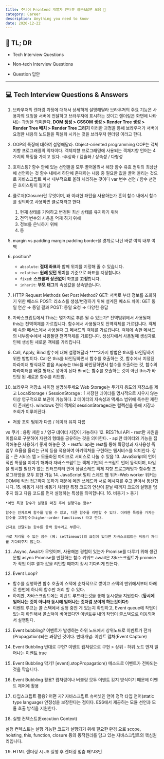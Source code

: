```yaml
---
title: 주니어 Frontend 개발자 인터뷰 질문&답변 모음 👔 
category: Career
description: Anything you need to know 
date: 2020-12-22
---
```


## 🤦 TL; DR

- Tech Interview Questions
  
- Non-tech Interview Questions
  
- Question 답안

---

## 💻 Tech Interview Questions & Answers

1. 브라우저의 렌더링 과정에 대해서 상세하게 설명해달라 브라우저의 주요 기능은 사용자의 요청을 서버에 전달하고 브라우저에 표시하는 것이고 렌더링은 화면에 나타내는 과정을 의미한다. **DOM 생성 > CSSOM 생성 > Render Tree 생성 > Render Tree 배치 > Render Tree 그리기** 이러한 과정을 통해 브라우저가 서버에 요청한 내용의 노드들을 픽셀화 시키는 것을 브라우저 렌더링 이라고 한다.

2. OOP의 특징에 대하여 설명해달라. Object-oriented programming OOP는 객체지향 프로그래밍의 약자이다. 객체지향 프로그래밍에 사용되는 객체지향 언어는 4가지의 특징을 가지고 있다. -추상화 / 캡슐화 / 상속성 / 다형성

3. 호이스팅? 함수 안에 있는 선언들을 모두 끌어올려서 해당 함수 유효 범위의 최상산에 선언하는 것 함수 내에서 하단에 존재하는 내용 중 필요한 값을 끌어 올리는 것으로 자바스크립트 파서 내부적으로 올려 처리하는 것이다 var 변수 선언 / 함수 선언문 호이스팅이 일어남

4. 클로저(Closure)란 무엇이며, 왜 이러한 패턴을 사용하는가 흔히 함수 내에서 함수를 정의하고 사용하면 클로저라고 한다.
   1. 현재 상태를 기억하고 변경된 최신 상태를 유지하기 위해
   2. 전역 변수의 사용을 억제 하기 위해
   3. 정보를 은닉하기 위해
   4. 등

5. margin vs padding margin padding border을 경계로 나뉜 바깥 여백  내부 여백

6. position?
   - `absolute`: **절대 좌표**와 함께 위치를 지정해 줄 수 있습니다.
   - `relative`: **원래 있던 위치**를 기준으로 좌표를 지정합니다.
   - `fixed`: **스크롤과 상관없이** 좌표를 **고정**합니다.
   - `inherit`: **부모 태그**의 속성값을 상속받습니다.

7. HTTP Request Methods Get Post Method? GET: 서버로 부터 정보를 조회하기 위한 메소드 POST: 리소스를 생성/변경하기 위해 설계된 메소드 차이: GET 동일 연산 ⇒ 동일 결과 POST: 동일 요청 ⇒ 다양한 응답

8. 자바스크립트에서 This는 몇가지로 추론 될 수 있는가* 전역범위에서 사용될때 this는 전역객체를 가르킵니다. 함수에서 사용될때도 전역객체를 가르킵니다. 객체에 속한 메서스에서 사용될때 그 메서드의 객체를 가르킵니다. 객체에 속한 메서드의 내부함수에서 사용될땐 전역객체를 가르킵니다. 생성자에서 사용될때 생성자로 인해 생성된 새로운 객체를 가리킵니다.

9. Call, Apply, Bind 함수에 대해 설명해달라 ****3가지 방법은 this를 바인딩하기 위한 방법이다. Call은 this를 바인딩하면서 함수를 호출하는 것, 함수에서 지정된 파라미터 형식대로 받음 Apply는 this를 바인딩하면서 함수를 호출하는 것, 함수의 파라미터를 배열 형태로 넣어야 된다 Bind는 함수를 호출하는 것이 아닌 this가 바인딩 된 새로운 함수를 리턴함.

10. 브라우저 저장소 차이점 설명해주세요 Web Storage는 두가지 용도의 저장소를 제고 LocalStorage / SessionStorage : 1 저장한 데이터를 명시적으로 지우지 않는 이상 영구적으로 보관이 가능하다. 2 데이터의 지속성과 액세스 범위에 특수한 제한이 존재한다. windows 전역 객체의 sessionStorage라는 컬렉션을 통해 저장과 조회가 이루어진다.

- 저장 조회 범위가 다름 / 데이터 유지 다름

vs 쿠키 : 용량 제한 x /  영구 데이터 저장이 가능하다 12. RESTful API - rest란 자원을 이름으로 구분하여 자원의 형태를 공유하는 것을 의미한다. - api란 데이터와 기능을 집약해놓은 사용하기 좋게 해놓은 것. - restful api는 rest를 통해 확장성과 재사용성 즉 업무 효율을 올리는 규칙 등을 적용하여 아키텍쳐를 구현하는 웹서비스를 의미한다. 장점 - 큰 서비스 앱 > 모듈화된 마이크로 서비스로 나눌 수 있음 13. JavaScript의 언어적인 특징을 이야기 해봐라 자바스크립트는 객체 기반의 스크립트 언어 동적이며, 타입을 명시할 필요가 없는 인터프리터 언어 싱글스레드 객체 지향 프로그래밍과 함수형 프로그래밍을 모두 표현 가능 14. JavaScript 멀티 스레드 웹 워커-Web worker 워커는 DOM에 직접 접근하지 못하기 때문에 메인 쓰레드와 서로 메시지를 주고 받아서 통신합니다. 15. 비동기 처리 비동기 처리란 특정 코드의 연산이 끝날 때까지 코드의 실행을 멈추지 않고 다음 코드를 먼저 실행하는 특성을 의미합니다. 16. 비동기 > 동기

```
*어떤 특정 함수가 실행을 마친 후에 실행되는 함수*

함수는 인자로써 함수를 받을 수 있고, 다른 함수를 리턴할 수 있다. 이러한 특징을 가지는 함수를 고차함수(higher-order functions) 라고 한다.

인자로 전달되는 함수를 콜백 함수라고 부른다.

바로 처리될 수 없는 함수 (예: setTimeout)의 요청이 있다면 자바스크립트는 비동기 처리를 기다려주지 않는다.
```

11. .Async, Await가 무엇이며, 사용해본 경험이 있는가 Promise를 다루기 위해 생긴 문법 async Promise를 반환하는 함수 키워드 await은 자바스크립트가 promise가 작업 이후 결과 값을 리턴할 때까지 잠시 기다리게 만든다.

12. Event Loop?

   - 함수를 실행하면 함수 호출이 스택에 순차적으로 쌓이고 스택의 맨위에서부터 아래로 한번에 하나의 함수만 처리 할 수 있다.
   - 하지만, 자바스크립트에는 이벤트 루프라는것을 통해 동시성을 지원한다. (**동시에 일어나는 것이 아니라 동시에 일어나는 것처럼 보이게 하는것이다!**)
   - 이벤트 루프는 콜 스택에서 실행 중인 게 있는지 확인하고, Event queue에 작업이 있는지 확인해서 콜스택이 비어있다면 이벤트큐 내의 작업이 콜스택으로 이동되어서 실행된다.

13. Event bubbling? 이벤트가 발생하는 하위 노드에서 상위노드로 이벤트가 전파(Propagation)되는 과정인 것이다. 반대개념: 이벤트 캡쳐(Event Capture)

14. Event Bubbling 반대로 구현? 이벤트 캡쳐링으로 구현 > 상위 - 하위 노드 먼저 일어나는 이벤트 true

15. Event Bubbling 막기? \[event].stopPropagation() 메소드로 이벤트가 전파되는 것을 막습니다.

16. Event Bubbling 활용? 캡쳐링이나 버블링 모두 이벤트 감지 방식이기 때문에 이벤트 제어에 활용

17. 타입스크립트 활용? 어떤 지? 자바스크립트 슈퍼셋인 언어 정적 타입 언어(static type language) 안정성을 보장한다는 점이다. ES6에서 제공하는 모듈 선언과 모듈 호출 방식을 지원한다.

18. 실행 컨텍스트(Execution Context)

   실행 컨텍스트는 실행 가능한 코드가 실행되기 위해 필요한 환경 으로 scope, hoisting, this, function, closure 등의 동작원리를 담고 있는 자바스크립트의 핵심원리입니다.

19. HTML 렌더링 시 JS 실행 후 렌더링 멈춤 왜?JS인 <script> 태그를 만나면 스크립트가 해석 및 실행되는 동안 문서의 파싱은 중단되게 됩니다.

20. 현재 사용하는 프레임 워크? React : 라이브러리 컴포넌트 재사용 유지관리 쉽고 빠르다 클라이언트 사이드에서 수행하는 데이터를 서버사이드에서도 동시에 쉽게 나타낼 수 있어 굉장히 가볍다 가상 돔을 사용 - 전체 트리의 다른 부분 영향 X 특정 요소만 업데트

21. SPA vs SSR? SPA는 Client Side Rendering를 사용하며 최초 한번 페이지 전체를 로딩한 트래픽을 감소시키고 사용자에게 최적화된 환경을 제공할 수 있게 되었다. SSR 서버에서 렌더링 하여 가져오기 때문에 첫 로딩이 매우 짧다. JS 파일 모두 다운/적용 작동 > 초기 구동 속도가 느리다는 단점이 존재하는 것이다. CSR 페이지를 인식 X SEO(검색 엔진 최적화)의 문제가 존재

22. require vs import 모듈을 사용하기 위한 방식 import ES6(ES2015)에서 새롭게 도입된 키워드 require NodeJS에서 사용되고 있는 CommonJS 키워드

23. SASS, SCSS 사용 경험? CSS를 편리하게 이용할 수 있도록 도와주며 추가 기능도 있는 확장판

    - 변수의 사용
    - 조건문과 반복문 등 추가 ⇒ 가독성과 재사용성을 높여주어 유지보수가 쉬워지게 도와준다.

24. 자바스크립트 성능 향상? 자바스크립트에서의 메모리 관리 garbage collector로 메모리를 더이상 사용하지 않을 때, 컴파일러가 메모리를 회수할 수 있도록

25. React 상태관리? Hook 사용 상태관리 useState라는 Hook을 사용하면 함수형 컴포넌트에 state를 추가 state 값을 업데이트하는 함수를 다른 함수에서 호출할 수 있습니다. useEffect라는 Hook을 사용하면 리액트 컴포넌트가 렌더링 될 때마다 특정 작업을 수행하도록 설정

    1. **코드가 간결**해졌습니다.
    2. 컴포넌트 사이에 상태(state) 관련된 로직을 **재사용** 할 수 있습니다.

26. Arrow 함수 언제? function 키워드 대신 화살표(=>)를 사용하여 보다 간략한 방법으로 함수를 선언 화살표 함수로 함수를 작성하면 코드 길이를 조금 줄일 수 있는 장점이 있습니다. 익명 함수로만 사용할 수 있어 함수 표현식을 사용한다. 일반 함수, 콜백 함수에 쓰일 수 있습니다

27. var, let, const 차이점은? var는 function-scoped 변수 재선언이 가능하다. let, const는 block-scoped 변수에 재할당이 가능 / 변수 재선언, 재할당

28. CORS 대처 우회 교차 출처 리소스 공유

    특정 헤더를 통해서 브라우저에서 **한 출처(origin)**에서 실행되고 있는 웹 애플리케이션이 **다른 출처(cross-origin)**에 원하는 리소스에 접근할 수 있는 권한이 있는지 없는지를 알려주는 매커니즘

    웹 프론트 측에서 request header에 CORS 관련 옵션을 넣어주고, 서버에서는 해당 요청을 허용하면 됨

29. Binary Search Tree 에 대해 알고 있는가, 설명해달라 이진탐색과 연결리스트를 결합한 형태로써 이진탐색의 효율적 탐색능력 + 연결리스트의 입출력의 용이함을 결합하여 고안된 자료구조의 방법이다.

30. git 사용 경험 프로젝트에서 버전 관리 시 사용, 깃허브 서비스 이용

31. 함수형 프로그래밍에 대해 설명해달라 함수형 프로그래밍(종종 줄여서 FP라고 부름)은 순수 함수(pure function) 를 조합하고 공유 상태(shared state), 변경 가능한 데이터(mutable data) 및 부작용(side-effects) 을 피하여 소프트웨어를 만드는 프로세스입니다. 함수형 프로그래밍은 명령형(imperative) 이 아닌 선언형(declarative) 이며 애플리케이션의 상태는 순수 함수를 통해 전달됩니다. Function - 함수를 이용해서 No Side-Effect - 사이드 이펙트 없도록 Declarative Programming - 선언형 프로그래밍을 이용하는 것이다

32. FP VS OOP 객체지향은 동작하는 부분을 캡슐화해서 이해할 수 있게 하고, 함수형 프로그래밍은 동작하는 부분을 최소화해서 코드 이해, 가독성을 돕는다.

33. 함수형 프로그래밍에 기반하여 순수함수가 무엇인지 설명해달라.

    1. 동일한 입력에는 항상 같은 값을 반환하여야 한다.
    2. 함수의 실행은 프로그램의 실행에 영향을 미치지 않아야 한다.

34. Babel의 기능을 한 단어로 말해달라 트랜스 컴파일러로 es6 -> es5로 간편하게 변환이 가능하다.

35. 크롬 정도의 브라우저를 제외하곤 ES6 스펙에 대한 지원이 완벽하지 않다. 해결방법은 무엇인가 babel을 통한 es6 -> es5로 변환하기

36. ES6 추가된 스펙 let const 화살표함수 StringLiteral  프로미스 스프레드연산자 String메서드 for..of구문 map 객체비구조화

37. Primitive Types? String Number Boolen Undefined Null Symbol (ES5 unique value) / Object type

38. HTTP

    HTTP는 웹상에서 클라이언트와 서버 간에 요청/응답으로 데이터를 주고 받을 수 있는 프로토콜입니다.

39. AJAX란 무엇인가 AJAX란 자바스크립트의 라이브러리 입니다. 비동기 방식이란 웹페이지를 리로드 하지 않고도 통신이 가능한 구조를 말하는데, 이 방식의 장점은 리로드의 과정속에서 낭비되는 자원을 보존시킬 수 있습니다.

---

### ✨ Non-tech Interview Questions

#### General

1. 왜 개발자가 되려고 하는가

2. 개발자로서의 본인의 비전을 이야기 해달라

3. 비전공자로써 갖고 있는 컴플렉스가 있는가

4. 컴플렉스 있고 많이 고민한 부분, 그래서 전공수업 듣고 있으며 더욱 기초 지식을 얻기 위해 노력

5. 운영체제같은 컴퓨터공학(cs)에 대한 기초지식이 있는가

6. 기초는 있다고 생각함 까먹을 것 같으면 CS50를 다시 시청

7. 최근에 관심갖거나 공부 하고 싶은 개발 기술은 무엇인가

8. 프로젝트 협업 과정을 경험한 적이 있는가

9. 공부 방법
<br>

#### Special

1. 어떤 커피를 좋아하시나요?

2. 프론트엔드 커뮤니티에서 당신에게 영감을 준 사람이 있다면 누구인가요?

3. 사용하는 개발 도구에서 마음에 드는 부분은 무엇인가요?

4. 최근에 수행했던 흥미로운 프로젝트는 무엇인가요?
